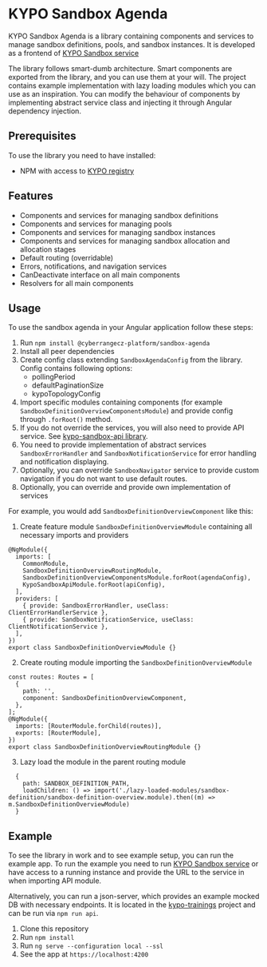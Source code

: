 # KYPO Sandbox Agenda

KYPO Sandbox Agenda is a library containing components and services to manage sandbox definitions, pools, and sandbox instances.
It is developed as a frontend of [KYPO Sandbox service](https://gitlab.ics.muni.cz/kypo-crp/backend-python/kypo-sandbox-service)

The library follows smart-dumb architecture. Smart components are exported from the library, and you can use them at your will. The project contains example implementation with lazy loading modules which you can use as an inspiration.
You can modify the behaviour of components by implementing abstract service class and injecting it through Angular dependency injection.

## Prerequisites

To use the library you need to have installed:

* NPM with access to [KYPO registry](https://projects.ics.muni.cz/projects/kbase/knowledgebase/articles/153)

## Features

* Components and services for managing sandbox definitions
* Components and services for managing pools
* Components and services for managing sandbox instances
* Components and services for managing sandbox allocation and allocation stages
* Default routing (overridable)
* Errors, notifications, and navigation services
* CanDeactivate interface on all main components
* Resolvers for all main components

## Usage

To use the sandbox agenda in your Angular application follow these steps:

1. Run `npm install @cyberrangecz-platform/sandbox-agenda`
2. Install all peer dependencies
3. Create config class extending `SandboxAgendaConfig` from the library. Config contains following options:
    + pollingPeriod
    + defaultPaginationSize
    + kypoTopologyConfig
4. Import specific modules containing components (for example `SandboxDefinitionOverviewComponentsModule`) and provide config through `.forRoot()` method.
5. If you do not override the services, you will also need to provide API service. See [kypo-sandbox-api library](https://gitlab.ics.muni.cz/kypo-crp/frontend-angular/apis/kypo-sandbox-api).
6. You need to provide implementation of abstract services `SandboxErrorHandler` and `SandboxNotificationService` for error handling and notification displaying.
7. Optionally, you can override `SandboxNavigator` service to provide custom navigation if you do not want to use default routes.
8. Optionally, you can override and provide own implementation of services

For example, you would add `SandboxDefinitionOverviewComponent` like this:

1. Create feature module `SandboxDefinitionOverviewModule` containing all necessary imports and providers

```
@NgModule({
  imports: [
    CommonModule,
    SandboxDefinitionOverviewRoutingModule,
    SandboxDefinitionOverviewComponentsModule.forRoot(agendaConfig),
    KypoSandboxApiModule.forRoot(apiConfig),
  ],
  providers: [
    { provide: SandboxErrorHandler, useClass: ClientErrorHandlerService },
    { provide: SandboxNotificationService, useClass: ClientNotificationService },
  ],
})
export class SandboxDefinitionOverviewModule {}
```

2. Create routing module importing the `SandboxDefinitionOverviewModule`

```
const routes: Routes = [
  {
    path: '',
    component: SandboxDefinitionOverviewComponent,
  },
];
@NgModule({
  imports: [RouterModule.forChild(routes)],
  exports: [RouterModule],
})
export class SandboxDefinitionOverviewRoutingModule {}
```

3. Lazy load the module in the parent routing module

```
  {
    path: SANDBOX_DEFINITION_PATH,
    loadChildren: () => import('./lazy-loaded-modules/sandbox-definition/sandbox-definition-overview.module).then((m) => m.SandboxDefinitionOverviewModule)
  }
```

## Example

To see the library in work and to see example setup, you can run the example app.
To run the example you need to run [KYPO Sandbox service](https://gitlab.ics.muni.cz/kypo-crp/backend-python/kypo-sandbox-service) or have access to a running instance and provide the URL to the service in when importing API module.

Alternatively, you can run a json-server, which provides an example mocked DB with necessary endpoints. It is located in the [kypo-trainings](https://gitlab.ics.muni.cz/muni-kypo-crp/frontend-angular/kypo-trainings) project and can be run via `npm run api`.

1. Clone this repository
2. Run `npm install`
3. Run `ng serve --configuration local --ssl`
4. See the app at `https://localhost:4200`
